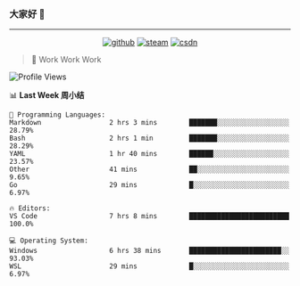 ### 大家好 👋

___

<p align="center">
  <a href="https://bigkjp97.github.io/"><img src="https://img.shields.io/badge/-GitPage-lightgrey" alt="github"></a>
  <a href="https://steamcommunity.com/id/bigkjp/"><img src="https://img.shields.io/badge/-Steam-black" alt="steam"></a>
  <a href="https://blog.csdn.net/qq_38986088"><img src="https://img.shields.io/badge/CSDN-cf000e" alt="csdn"></a>
</p>

> 🧟 Work Work Work

<!--START_SECTION:kjp readme-->
![Profile Views](http://img.shields.io/badge/Mi%20Amigos%E2%99%82%EF%B8%8F-2-ff69b4)

📊 **Last Week 周小结** 

```text
💬 Programming Languages: 
Markdown                 2 hrs 3 mins        ███████░░░░░░░░░░░░░░░░░░   28.79% 
Bash                     2 hrs 1 min         ███████░░░░░░░░░░░░░░░░░░   28.29% 
YAML                     1 hr 40 mins        ██████░░░░░░░░░░░░░░░░░░░   23.57% 
Other                    41 mins             ██░░░░░░░░░░░░░░░░░░░░░░░   9.65% 
Go                       29 mins             █░░░░░░░░░░░░░░░░░░░░░░░░   6.97%

🔥 Editors: 
VS Code                  7 hrs 8 mins        █████████████████████████   100.0%

💻 Operating System: 
Windows                  6 hrs 38 mins       ███████████████████████░░   93.03% 
WSL                      29 mins             █░░░░░░░░░░░░░░░░░░░░░░░░   6.97%

```


<!--END_SECTION:kjp readme-->

<!--
**bigkjp97/bigkjp97** is a ✨ _special_ ✨ repository because its `README.md` (this file) appears on your GitHub profile.

Here are some ideas to get you started:

- 🔭 I’m currently working on ...
- 🌱 I’m currently learning ...
- 👯 I’m looking to collaborate on ...
- 🤔 I’m looking for help with ...
- 💬 Ask me about ...
- 📫 How to reach me: ...
- 😄 Pronouns: ...
- ⚡ Fun fact: ... -->
